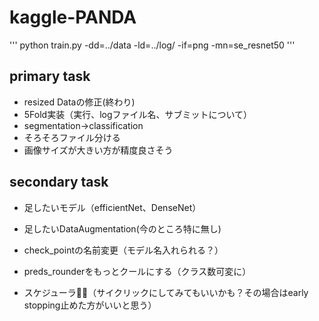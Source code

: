 # kaggle-PANDA


'''
python train.py -dd=../data -ld=../log/ -if=png -mn=se_resnet50
'''

## primary task
* resized Dataの修正(終わり)
* 5Fold実装（実行、logファイル名、サブミットについて）
* segmentation→classification
* そろそろファイル分ける
* 画像サイズが大きい方が精度良さそう

## secondary task
* 足したいモデル（efficientNet、DenseNet）
* 足したいDataAugmentation(今のところ特に無し)

* check_pointの名前変更（モデル名入れられる？）
* preds_rounderをもっとクールにする（クラス数可変に）


* スケジューラ（サイクリックにしてみてもいいかも？その場合はearly stopping止めた方がいいと思う）

